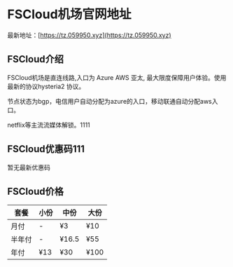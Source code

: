 # FSCloud机场官网地址

最新地址：[https://tz.059950.xyz](https://tz.059950.xyz)

## FSCloud介绍

FSCloud机场是直连线路,入口为 Azure AWS 亚太, 最大限度保障用户体验。使用最新的协议hysteria2 协议。

节点状态为bgp，电信用户自动分配为azure的入口，移动联通自动分配aws入口。

netflix等主流流媒体解锁。1111

## FSCloud优惠码111

暂无最新优惠码

## FSCloud价格

|套餐|小份|中份|大份|
|----|----|----|----|
|月付|-|¥3|¥10|
|半年付|-|¥16.5|¥55|
|年付|¥13|¥30|¥100|


